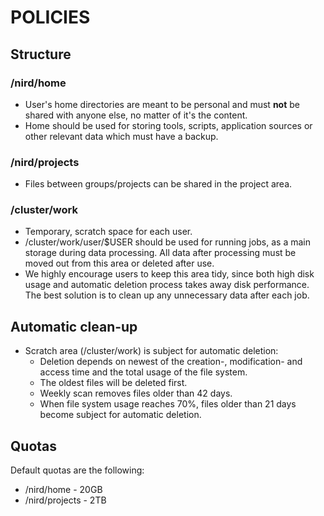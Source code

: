 # POLICIES

## Structure

### /nird/home

* User's home directories are meant to be personal and must **not** be shared with anyone else, no matter of it's the content.
* Home should be used for storing tools, scripts, application sources or other relevant data which must have a backup.

### /nird/projects

* Files between groups/projects can be shared in the project area.

### /cluster/work

* Temporary, scratch space for each user.
* /cluster/work/user/$USER should be used for running jobs, as a main storage during data processing. All data after processing must be moved out from this area or deleted after use.
* We highly encourage users to keep this area tidy, since both high disk
	usage and automatic deletion process takes away disk performance. The best
	solution is to clean up any unnecessary data after each job.

## Automatic clean-up

* Scratch area (/cluster/work) is subject for automatic deletion:
  - Deletion depends on newest of the creation-, modification- and access time and the total usage of the file system.
  - The oldest files will be deleted first.
  - Weekly scan removes files older than 42 days.
  - When file system usage reaches 70%, files older than 21 days become subject for automatic deletion.

## Quotas

Default quotas are the following:
* /nird/home			- 20GB
* /nird/projects	- 2TB
